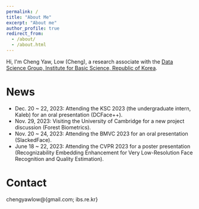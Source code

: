```yaml
---
permalink: /
title: "About Me"
excerpt: "About me"
author_profile: true
redirect_from: 
  - /about/
  - /about.html
---
```


Hi, I'm Cheng Yaw, Low (Cheng), a research associate with the [Data Science Group, Institute for Basic Science, Republic of Korea](https://ds.ibs.re.kr/). 

# News
+ Dec. 20 ~ 22, 2023: Attending the KSC 2023 (the undergraduate intern, Kaleb) for an oral presentation (DCFace++).
+ Nov. 29, 2023: Visiting the University of Cambridge for a new project discussion (Forest Biometrics).
+ Nov. 20 ~ 24, 2023: Attending the BMVC 2023 for an oral presentation (SlackedFace).
+ June 18 ~ 22, 2023: Attending the CVPR 2023 for a poster presentation (Recognizability Embedding Enhancement for Very Low-Resolution Face Recognition and Quality Estimation).


# Contact
chengyawlow@{gmail.com; ibs.re.kr}
